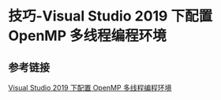 # 技巧-Visual Studio 2019 下配置 OpenMP 多线程编程环境

## 参考链接
[Visual Studio 2019 下配置 OpenMP 多线程编程环境](https://zhuanlan.zhihu.com/p/86708660)
